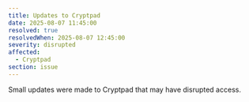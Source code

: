 ```yaml
---
title: Updates to Cryptpad
date: 2025-08-07 11:45:00
resolved: true
resolvedWhen: 2025-08-07 12:45:00
severity: disrupted
affected:
  - Cryptpad
section: issue
---
```


Small updates were made to Cryptpad that may have disrupted access.
